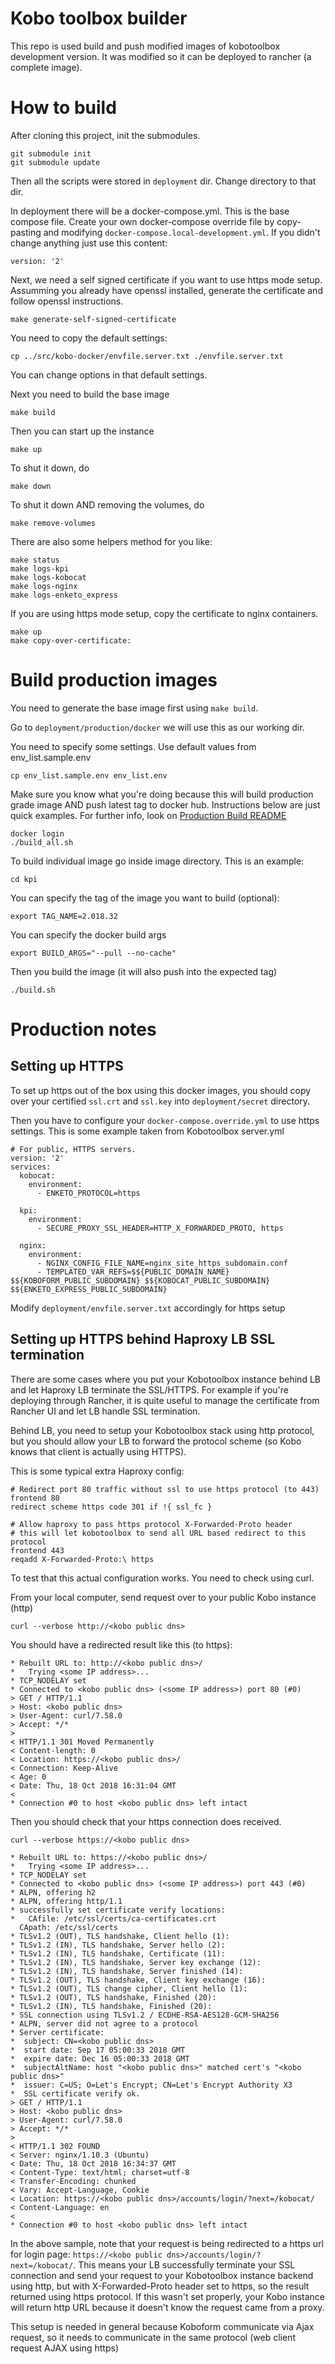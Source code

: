 # Kobo toolbox builder

This repo is used build and push modified images of kobotoolbox development version.
It was modified so it can be deployed to rancher (a complete image).


# How to build

After cloning this project, init the submodules.

```
git submodule init
git submodule update
```

Then all the scripts were stored in `deployment` dir. Change directory to that dir.

In deployment there will be a docker-compose.yml. This is the base compose file.
Create your own docker-compose override file by copy-pasting and modifying `docker-compose.local-development.yml`.
If you didn't change anything just use this content:

```
version: '2'
```


Next, we need a self signed certificate if you want to use https mode setup.
Assumming you already have openssl installed, generate the certificate and follow openssl instructions.

```
make generate-self-signed-certificate
```

You need to copy the default settings:

```
cp ../src/kobo-docker/envfile.server.txt ./envfile.server.txt
```

You can change options in that default settings.

Next you need to build the base image

```
make build
```

Then you can start up the instance

```
make up
```

To shut it down, do

```
make down
```

To shut it down AND removing the volumes, do

```
make remove-volumes
```


There are also some helpers method for you like:

```
make status
make logs-kpi
make logs-kobocat
make logs-nginx
make logs-enketo_express
```

If you are using https mode setup, copy the certificate to nginx containers.

```
make up
make copy-over-certificate:
```

# Build production images

You need to generate the base image first using `make build`.

Go to `deployment/production/docker` we will use this as our working dir.

You need to specify some settings. Use default values from env_list.sample.env

```
cp env_list.sample.env env_list.env
```

Make sure you know what you're doing because this will build production
grade image AND push latest tag to docker hub. Instructions below are just quick examples.
For further info, look on [Production Build README](deployment/production/docker/README.md)

```
docker login
./build_all.sh
```

To build individual image go inside image directory. This is an example:

```
cd kpi
```

You can specify the tag of the image you want to build (optional):

```
export TAG_NAME=2.018.32
```

You can specify the docker build args

```
export BUILD_ARGS="--pull --no-cache"
```

Then you build the image (it will also push into the expected tag)

```
./build.sh
```

# Production notes

## Setting up HTTPS

To set up https out of the box using this docker images, you should copy over
your certified `ssl.crt` and `ssl.key` into `deployment/secret` directory.

Then you have to configure your `docker-compose.override.yml` to use https settings.
This is some example taken from Kobotoolbox server.yml

```
# For public, HTTPS servers.
version: '2'
services:
  kobocat:
    environment:
      - ENKETO_PROTOCOL=https
   
  kpi:
	environment:
	  - SECURE_PROXY_SSL_HEADER=HTTP_X_FORWARDED_PROTO, https

  nginx:
    environment:
      - NGINX_CONFIG_FILE_NAME=nginx_site_https_subdomain.conf
      - TEMPLATED_VAR_REFS=$${PUBLIC_DOMAIN_NAME} $${KOBOFORM_PUBLIC_SUBDOMAIN} $${KOBOCAT_PUBLIC_SUBDOMAIN} $${ENKETO_EXPRESS_PUBLIC_SUBDOMAIN}
```

Modify `deployment/envfile.server.txt` accordingly for https setup


## Setting up HTTPS behind Haproxy LB SSL termination

There are some cases where you put your Kobotoolbox instance behind LB and let 
Haproxy LB terminate the SSL/HTTPS. For example if you're deploying through Rancher,
it is quite useful to manage the certificate from Rancher UI and let LB handle
SSL termination.

Behind LB, you need to setup your Kobotoolbox stack using http protocol, but you
should allow your LB to forward the protocol scheme (so Kobo knows that client
is actually using HTTPS).

This is some typical extra Haproxy config:

```
# Redirect port 80 traffic without ssl to use https protocol (to 443)
frontend 80
redirect scheme https code 301 if !{ ssl_fc }

# Allow haproxy to pass https protocol X-Forwarded-Proto header
# this will let kobotoolbox to send all URL based redirect to this protocol
frontend 443
reqadd X-Forwarded-Proto:\ https
```

To test that this actual configuration works. You need to check using curl. 

From your local computer, send request over to your public Kobo instance (http)

```
curl --verbose http://<kobo public dns>
```

You should have a redirected result like this (to https):

```
* Rebuilt URL to: http://<kobo public dns>/
*   Trying <some IP address>...
* TCP_NODELAY set
* Connected to <kobo public dns> (<some IP address>) port 80 (#0)
> GET / HTTP/1.1
> Host: <kobo public dns>
> User-Agent: curl/7.58.0
> Accept: */*
> 
< HTTP/1.1 301 Moved Permanently
< Content-length: 0
< Location: https://<kobo public dns>/
< Connection: Keep-Alive
< Age: 0
< Date: Thu, 18 Oct 2018 16:31:04 GMT
< 
* Connection #0 to host <kobo public dns> left intact
```

Then you should check that your https connection does received.

```
curl --verbose https://<kobo public dns>
```

```
* Rebuilt URL to: https://<kobo public dns>/
*   Trying <some IP address>...
* TCP_NODELAY set
* Connected to <kobo public dns> (<some IP address>) port 443 (#0)
* ALPN, offering h2
* ALPN, offering http/1.1
* successfully set certificate verify locations:
*   CAfile: /etc/ssl/certs/ca-certificates.crt
  CApath: /etc/ssl/certs
* TLSv1.2 (OUT), TLS handshake, Client hello (1):
* TLSv1.2 (IN), TLS handshake, Server hello (2):
* TLSv1.2 (IN), TLS handshake, Certificate (11):
* TLSv1.2 (IN), TLS handshake, Server key exchange (12):
* TLSv1.2 (IN), TLS handshake, Server finished (14):
* TLSv1.2 (OUT), TLS handshake, Client key exchange (16):
* TLSv1.2 (OUT), TLS change cipher, Client hello (1):
* TLSv1.2 (OUT), TLS handshake, Finished (20):
* TLSv1.2 (IN), TLS handshake, Finished (20):
* SSL connection using TLSv1.2 / ECDHE-RSA-AES128-GCM-SHA256
* ALPN, server did not agree to a protocol
* Server certificate:
*  subject: CN=<kobo public dns>
*  start date: Sep 17 05:00:33 2018 GMT
*  expire date: Dec 16 05:00:33 2018 GMT
*  subjectAltName: host "<kobo public dns>" matched cert's "<kobo public dns>"
*  issuer: C=US; O=Let's Encrypt; CN=Let's Encrypt Authority X3
*  SSL certificate verify ok.
> GET / HTTP/1.1
> Host: <kobo public dns>
> User-Agent: curl/7.58.0
> Accept: */*
> 
< HTTP/1.1 302 FOUND
< Server: nginx/1.10.3 (Ubuntu)
< Date: Thu, 18 Oct 2018 16:34:37 GMT
< Content-Type: text/html; charset=utf-8
< Transfer-Encoding: chunked
< Vary: Accept-Language, Cookie
< Location: https://<kobo public dns>/accounts/login/?next=/kobocat/
< Content-Language: en
< 
* Connection #0 to host <kobo public dns> left intact
```

In the above sample, note that your request is being redirected to a https url 
for login page: `https://<kobo public dns>/accounts/login/?next=/kobocat/`.
This means your LB successfully terminate your SSL connection and send your request 
to your Kobotoolbox instance backend using http, but with X-Forwarded-Proto header 
set to https, so the result returned using https protocol. If this wasn't set 
properly, your Kobo instance will return http URL because it doesn't know the 
request came from a proxy.

This setup is needed in general because Koboform communicate via Ajax request, 
so it needs to communicate in the same protocol (web client request AJAX using https)
